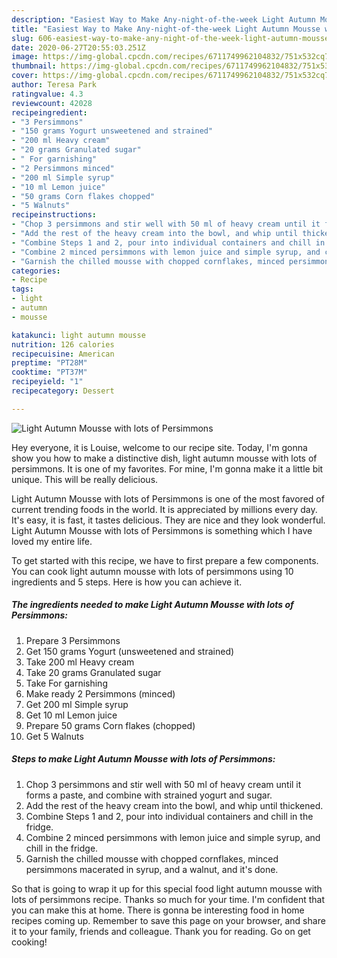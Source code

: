 ```yaml
---
description: "Easiest Way to Make Any-night-of-the-week Light Autumn Mousse with lots of Persimmons"
title: "Easiest Way to Make Any-night-of-the-week Light Autumn Mousse with lots of Persimmons"
slug: 606-easiest-way-to-make-any-night-of-the-week-light-autumn-mousse-with-lots-of-persimmons
date: 2020-06-27T20:55:03.251Z
image: https://img-global.cpcdn.com/recipes/6711749962104832/751x532cq70/light-autumn-mousse-with-lots-of-persimmons-recipe-main-photo.jpg
thumbnail: https://img-global.cpcdn.com/recipes/6711749962104832/751x532cq70/light-autumn-mousse-with-lots-of-persimmons-recipe-main-photo.jpg
cover: https://img-global.cpcdn.com/recipes/6711749962104832/751x532cq70/light-autumn-mousse-with-lots-of-persimmons-recipe-main-photo.jpg
author: Teresa Park
ratingvalue: 4.3
reviewcount: 42028
recipeingredient:
- "3 Persimmons"
- "150 grams Yogurt unsweetened and strained"
- "200 ml Heavy cream"
- "20 grams Granulated sugar"
- " For garnishing"
- "2 Persimmons minced"
- "200 ml Simple syrup"
- "10 ml Lemon juice"
- "50 grams Corn flakes chopped"
- "5 Walnuts"
recipeinstructions:
- "Chop 3 persimmons and stir well with 50 ml of heavy cream until it forms a paste, and combine with strained yogurt and sugar."
- "Add the rest of the heavy cream into the bowl, and whip until thickened."
- "Combine Steps 1 and 2, pour into individual containers and chill in the fridge."
- "Combine 2 minced persimmons with lemon juice and simple syrup, and chill in the fridge."
- "Garnish the chilled mousse with chopped cornflakes, minced persimmons macerated in syrup, and a walnut, and it&#39;s done."
categories:
- Recipe
tags:
- light
- autumn
- mousse

katakunci: light autumn mousse 
nutrition: 126 calories
recipecuisine: American
preptime: "PT28M"
cooktime: "PT37M"
recipeyield: "1"
recipecategory: Dessert

---
```



![Light Autumn Mousse with lots of Persimmons](https://img-global.cpcdn.com/recipes/6711749962104832/751x532cq70/light-autumn-mousse-with-lots-of-persimmons-recipe-main-photo.jpg)

Hey everyone, it is Louise, welcome to our recipe site. Today, I'm gonna show you how to make a distinctive dish, light autumn mousse with lots of persimmons. It is one of my favorites. For mine, I'm gonna make it a little bit unique. This will be really delicious.



Light Autumn Mousse with lots of Persimmons is one of the most favored of current trending foods in the world. It is appreciated by millions every day. It's easy, it is fast, it tastes delicious. They are nice and they look wonderful. Light Autumn Mousse with lots of Persimmons is something which I have loved my entire life.


To get started with this recipe, we have to first prepare a few components. You can cook light autumn mousse with lots of persimmons using 10 ingredients and 5 steps. Here is how you can achieve it.

<!--inarticleads1-->

##### The ingredients needed to make Light Autumn Mousse with lots of Persimmons:

1. Prepare 3 Persimmons
1. Get 150 grams Yogurt (unsweetened and strained)
1. Take 200 ml Heavy cream
1. Take 20 grams Granulated sugar
1. Take  For garnishing
1. Make ready 2 Persimmons (minced)
1. Get 200 ml Simple syrup
1. Get 10 ml Lemon juice
1. Prepare 50 grams Corn flakes (chopped)
1. Get 5 Walnuts




<!--inarticleads2-->

##### Steps to make Light Autumn Mousse with lots of Persimmons:

1. Chop 3 persimmons and stir well with 50 ml of heavy cream until it forms a paste, and combine with strained yogurt and sugar.
1. Add the rest of the heavy cream into the bowl, and whip until thickened.
1. Combine Steps 1 and 2, pour into individual containers and chill in the fridge.
1. Combine 2 minced persimmons with lemon juice and simple syrup, and chill in the fridge.
1. Garnish the chilled mousse with chopped cornflakes, minced persimmons macerated in syrup, and a walnut, and it&#39;s done.




So that is going to wrap it up for this special food light autumn mousse with lots of persimmons recipe. Thanks so much for your time. I'm confident that you can make this at home. There is gonna be interesting food in home recipes coming up. Remember to save this page on your browser, and share it to your family, friends and colleague. Thank you for reading. Go on get cooking!
